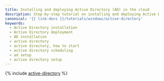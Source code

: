 ```yaml
---
title: Installing and deploying Active Directory (AD) in the cloud
description: Step-by-step tutorial on installing and deploying Active Directory (AD) in {{ yandex-cloud }}. To deploy an Active Directory (AD) infrastructure, you need to create and set up a cloud, create a network and subnets, and create a VM for Active Directory.
canonical: '{{ link-docs }}/tutorials/windows/active-directory'
keywords:
  - Active Directory installation
  - Active Directory deployment
  - AD installation
  - active directory
  - active directory, how to start
  - active directory scheduling
  - ad setup
  - active directory setup
---
```


{% include [active-directory](../../_tutorials/windows/active-directory.md) %}